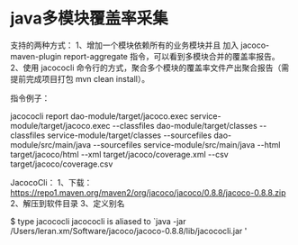 # java多模块覆盖率采集

支持的两种方式：
1、增加一个模块依赖所有的业务模块并且 加入 jacoco-maven-plugin report-aggregate 指令，可以看到多模块合并的覆盖率报告。
2、使用 jacococli 命令行的方式，聚合多个模块的覆盖率文件产出聚合报告（需提前完成项目打包 mvn clean install）。


指令例子：

jacococli report dao-module/target/jacoco.exec service-module/target/jacoco.exec --classfiles dao-module/target/classes --classfiles service-module/target/classes --sourcefiles dao-module/src/main/java --sourcefiles service-module/src/main/java --html target/jacoco/html --xml target/jacoco/coverage.xml --csv target/jacoco/coverage.csv


JacocoCli：
1、下载：https://repo1.maven.org/maven2/org/jacoco/jacoco/0.8.8/jacoco-0.8.8.zip
2、解压到软件目录
3、定义别名

$ type jacococli
jacococli is aliased to `java -jar /Users/leran.xm/Software/jacoco/jacoco-0.8.8/lib/jacococli.jar '